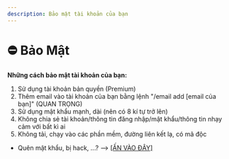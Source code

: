 ```yaml
---
description: Bảo mật tài khoản của bạn
---
```


# ⛔ Bảo Mật

**Những cách bảo mật tài khoản của bạn:**

1. Sử dụng tài khoản bản quyền (Premium)
2. Thêm email vào tài khoản của bạn bằng lệnh "/email add \[email của bạn]" (QUAN TRỌNG)
3. Sử dụng mật khẩu mạnh, dài (nên có 8 kí tự trở lên)
4. Không chia sẻ tài khoản/thông tin đăng nhập/mật khẩu/thông tin nhạy cảm với bất kì ai
5. Không tải, chạy vào các phần mềm, đường liên kết lạ, có mã độc



* Quên mật khẩu, bị hack, ...? --> [\[ẤN VÀO ĐÂY\]](faq.md)
